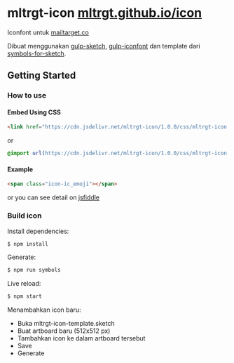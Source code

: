 # mltrgt-icon [mltrgt.github.io/icon](https://mltrgt.github.io/icon/)

Iconfont untuk [mailtarget.co](http://mailtarget.co)

Dibuat menggunakan [gulp-sketch](https://github.com/cognitom/gulp-sketch), [gulp-iconfont](https://github.com/nfroidure/gulp-iconfont) dan template dari [symbols-for-sketch](https://github.com/cognitom/symbols-for-sketch).


## Getting Started

### How to use

#### Embed Using CSS
``` html
<link href="https://cdn.jsdelivr.net/mltrgt-icon/1.0.0/css/mltrgt-icon.min.css" rel="stylesheet">
```
or
``` css
@import url(https://cdn.jsdelivr.net/mltrgt-icon/1.0.0/css/mltrgt-icon.min.css);
```


#### Example
``` html
<span class="icon-ic_emoji"></span>
```

or you can see detail on [jsfiddle](https://jsfiddle.net/rezafaizarahman/edhybyge/)

### Build icon
Install dependencies:
``` bash
$ npm install
```

Generate:
``` bash
$ npm run symbols
```

Live reload:
``` bash
$ npm start
```

Menambahkan icon baru:
- Buka mltrgt-icon-template.sketch
- Buat artboard baru (512x512 px)
- Tambahkan icon ke dalam artboard tersebut
- Save
- Generate
